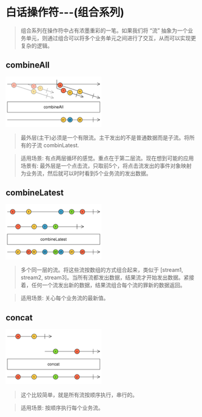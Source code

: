# 白话操作符---(组合系列)

> 组合系列在操作符中占有浓墨重彩的一笔。如果我们将 “流” 抽象为一个业务单元，则通过组合可以将多个业务单元之间进行了交互，从而可以实现更复杂的逻辑。

## combineAll
<p>
    <img src="../image/combineAll.png" width="50%">
</p>

> 最外层(主干)必须是一个有限流。主干发出的不是普通数据而是子流。将所有的子流 combinLatest.

> 适用场景: 有点两层循环的感觉。重点在于第二层流。现在想到可能的应用场景有: 最外层是一个点击流，只取前5个，将点击流发出的事件对象映射为业务流，然后就可以时时看到5个业务流的发出数据。

## combineLatest
<p>
    <img src="../image/combineLatest.png" width="50%">
</p>

> 多个同一层的流。将这些流按数组的方式组合起来，类似于 [stream1, stream2, stream3]。当所有流都发出数据，结果流才开始发出数据。紧接着，任何一个流发出新的数据，结果流组合每个流的罪新的数据返回。

> 适用场景: 关心每个业务流的最新值。

## concat
<p>
    <img src="../image/concat.png" width="50%">
</p>

> 这个比较简单，就是所有流按顺序执行，串行的。

> 适用场景: 按顺序执行每个业务流。

